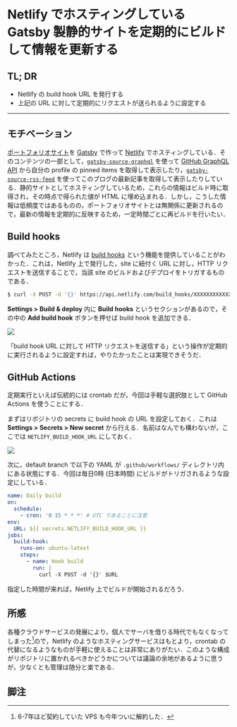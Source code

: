 # Netlify でホスティングしている Gatsby 製静的サイトを定期的にビルドして情報を更新する

## TL; DR

- Netlify の build hook URL を発行する
- 上記の URL に対して定期的にリクエストが送られるように設定する

---

## モチベーション

[ポートフォリオサイト](https://ryota-ka.me/)を [Gatsby](https://gatsbyjs.com/) で作って [Netlify](https://www.netlify.com/) でホスティングしている．そのコンテンツの一部として，[`gatsby-source-graphql`](https://www.gatsbyjs.com/plugins/gatsby-source-graphql/) を使って [GitHub GraphQL API](https://docs.github.com/en/free-pro-team@latest/graphql) から自分の profile の pinned items を取得して表示したり，[`gatsby-source-rss-feed`](https://www.gatsbyjs.com/plugins/gatsby-source-rss-feed/) を使ってこのブログの最新記事を取得して表示したりしている．静的サイトとしてホスティングしているため，これらの情報はビルド時に取得され，その時点で得られた値が HTML に埋め込まれる．しかし，こうした情報は低頻度ではあるものの，ポートフォリオサイトとは無関係に更新されるので，最新の情報を定期的に反映するため，一定時間ごとに再ビルドを行いたい．

## Build hooks

調べてみたところ，Netlify は [build hooks](https://docs.netlify.com/configure-builds/build-hooks/) という機能を提供していることがわかった．これは，Netlify 上で発行した，site に紐付く URL に対し，HTTP リクエストを送信することで，当該 site のビルドおよびデプロイをトリガするものである．

```sh
$ curl -X POST -d '{}' https://api.netlify.com/build_hooks/XXXXXXXXXXXXXXX
```

**Settings > Build & deploy** 内に **Build hooks** というセクションがあるので，その中の **Add build hook** ボタンを押せば build hook を追加できる．

![](https://gyazo.com/083a4d3358e3712115244890b1823aae.png)

「build hook URL に対して HTTP リクエストを送信する」という操作が定期的に実行されるように設定すれば，やりたかったことは実現できそうだ．

## GitHub Actions

定期実行といえば伝統的には crontab だが，今回は手軽な選択肢として GitHub Actions を使うことにする．

まずはリポジトリの secrets に build hook の URL を設定しておく．これは **Settings > Secrets > New secret** から行える．名前はなんでも構わないが，ここでは `NETLIFY_BUILD_HOOK_URL` にしておく．

![](https://gyazo.com/d548ba8a8d604e7cb019fd65802472f4.png)

次に，default branch で以下の YAML が `.github/workflows/` ディレクトリ内にある状態にする．今回は毎日0時 (日本時間) にビルドがトリガされるような設定にしている．

```yaml
name: Daily build
on:
  schedule:
    - cron: '0 15 * * *' # UTC であることに注意
env:
  URL: ${{ secrets.NETLIFY_BUILD_HOOK_URL }}
jobs:
  build-hook:
    runs-on: ubuntu-latest
    steps:
      - name: Hook build
        run: |
          curl -X POST -d '{}' $URL
```

指定した時間が来れば，Netlify 上でビルドが開始されるだろう．

## 所感

各種クラウドサービスの発展により，個人でサーバを借りる時代でもなくなってしまった[^1]ので，Netlify のようなホスティングサービスはもとより，crontab の代替になるようなものが手軽に使えることは非常にありがたい．このような構成がリポジトリに置かれるべきかどうかについては議論の余地があるように思うが，少なくとも管理は随分と楽である．

## 脚注

[^1]: 6-7年ほど契約していた VPS も今年ついに解約した．
